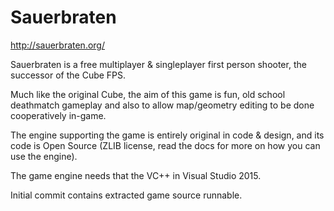 # Sauerbraten

http://sauerbraten.org/

Sauerbraten is a free multiplayer & singleplayer first person shooter, the successor of the Cube FPS.

Much like the original Cube, the aim of this game is fun, old school deathmatch gameplay and also to allow map/geometry editing to be done cooperatively in-game.

The engine supporting the game is entirely original in code & design, and its code is Open Source (ZLIB license, read the docs for more on how you can use the engine).

The game engine needs that the VC++ in Visual Studio 2015.

Initial commit contains extracted game source runnable.
